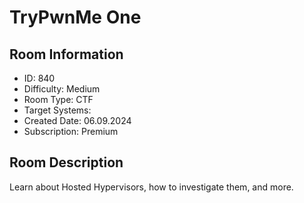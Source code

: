 ﻿# TryPwnMe One

## Room Information
- ID: 840
- Difficulty: Medium
- Room Type: CTF
- Target Systems: 
- Created Date: 06.09.2024
- Subscription: Premium

## Room Description
Learn about Hosted Hypervisors, how to investigate them, and more.
